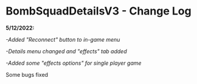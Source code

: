 # BombSquadDetailsV3 - Change Log

**5/12/2022:**

*-Added "Reconnect" button to in-game menu*

*-Details menu changed and "effects" tab added*

*-Added some "effects options" for single player game*

Some bugs fixed
